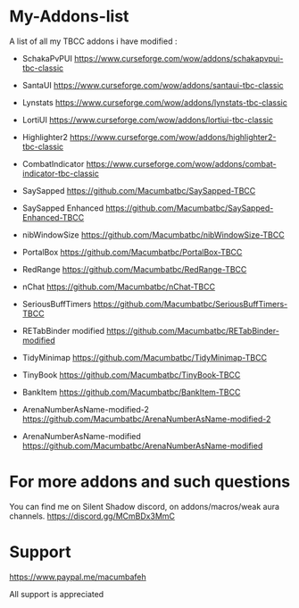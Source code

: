 # My-Addons-list

A list of all my TBCC addons i have modified :

- SchakaPvPUI
https://www.curseforge.com/wow/addons/schakapvpui-tbc-classic

- SantaUI
https://www.curseforge.com/wow/addons/santaui-tbc-classic

- Lynstats
https://www.curseforge.com/wow/addons/lynstats-tbc-classic

- LortiUI
https://www.curseforge.com/wow/addons/lortiui-tbc-classic

- Highlighter2
https://www.curseforge.com/wow/addons/highlighter2-tbc-classic

- CombatIndicator
https://www.curseforge.com/wow/addons/combat-indicator-tbc-classic

- SaySapped
https://github.com/Macumbatbc/SaySapped-TBCC

- SaySapped Enhanced
https://github.com/Macumbatbc/SaySapped-Enhanced-TBCC

- nibWindowSize
https://github.com/Macumbatbc/nibWindowSize-TBCC

- PortalBox
https://github.com/Macumbatbc/PortalBox-TBCC

- RedRange
https://github.com/Macumbatbc/RedRange-TBCC

- nChat
https://github.com/Macumbatbc/nChat-TBCC

- SeriousBuffTimers
https://github.com/Macumbatbc/SeriousBuffTimers-TBCC

- RETabBinder modified
https://github.com/Macumbatbc/RETabBinder-modified

- TidyMinimap
https://github.com/Macumbatbc/TidyMinimap-TBCC

- TinyBook
https://github.com/Macumbatbc/TinyBook-TBCC

- BankItem
https://github.com/Macumbatbc/BankItem-TBCC

- ArenaNumberAsName-modified-2
https://github.com/Macumbatbc/ArenaNumberAsName-modified-2

- ArenaNumberAsName-modified
https://github.com/Macumbatbc/ArenaNumberAsName-modified


# For more addons and such questions 
You can find me on Silent Shadow discord, on addons/macros/weak aura channels.
https://discord.gg/MCmBDx3MmC

# Support

https://www.paypal.me/macumbafeh

All support is appreciated
